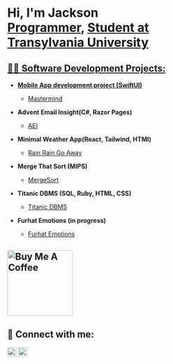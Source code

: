 <h1>Hi, I'm Jackson <br/><a href="https://github.com/jrholt04">Programmer</a>, <a href="https://www.linkedin.com/in/jackson-holt-214618264">Student at Transylvania University</h1>

<h2>👨‍💻 Software Development Projects:</h2>

- <b>Mobile App development project (SwiftUI)</b>
  - [Mastermind](https://github.com/jrholt04/MasterMindGame)

- <b>Advent Email Insight(C#, Razor Pages)</b>
  - [AEI](https://github.com/jrholt04/AdventEmailInsight)

- <b>Minimal Weather App(React, Tailwind, HTMl)</b>
  - [Rain Rain Go Away](https://github.com/jrholt04/weatherApp)
 
- <b>Merge That Sort (MIPS)</b>
  - [MergeSort](https://github.com/jrholt04/MergeThatSort)

- <b>Titanic DBMS (SQL, Ruby, HTML, CSS)</b>
  - [Titanic DBMS](https://github.com/jrholt04/Titanic-DBMS)

- <b>Furhat Emotions (in progress)</b>
  - [Furhat Emotions](https://github.com/jrholt04/FurhatEmotion)

<h2><a href="https://buymeacoffee.com/jacksonholt" target="_blank"><img src="https://cdn.buymeacoffee.com/buttons/v2/default-red.png" alt="Buy Me A Coffee" width="150" ></a></h2>

<h2> 🤳 Connect with me:</h2>

[<img align="left" alt="JacksonHolt | LinkedIn" width="22px" src="https://cdn.jsdelivr.net/npm/simple-icons@v3/icons/linkedin.svg" />][linkedin]
[<img align="left" alt="JacksonHolt | Instagram" width="22px" src="https://cdn.jsdelivr.net/npm/simple-icons@v3/icons/instagram.svg" />][instagram]

[instagram]: https://www.instagram.com/jrholt04/
[linkedin]: https://www.linkedin.com/in/jackson-holt-214618264
